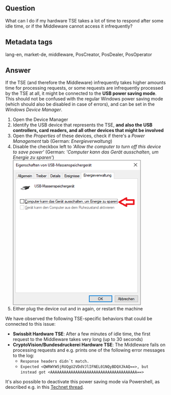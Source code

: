 ## Question
What can I do if my hardware TSE takes a lot of time to respond after some idle time, or if the Middleware cannot access it infrequently?

## Metadata tags
lang-en, market-de, middleware, PosCreator, PosDealer, PosOperator

## Answer
If the TSE (and therefore the Middleware) infrequently takes higher amounts time for processing requests, or some requests are infrequently processed by the TSE at all, it might be connected to the **USB power saving mode**. This should not be confused with the regular Windows power saving mode (which should also be disabled in case of errors), and can be set in the _Windows Device Manager_. 

1. Open the Device Manager
2. Identify the USB device that represents the TSE, **and also the USB controllers, card readers, and all other devices that might be involved**
3. Open the _Properties_ of these devices, check if there's a _Power Management_ tab (German: _Energieverwaltung_)
4. Disable the checkbox left to _'Allow the computer to turn off this device to save power'_ (German: _'Computer kann das Gerät ausschalten, um Energie zu sparen'_)
![usb-power-saving](../images/usb-power-saving.png)
5. Either plug the device out and in again, or restart the machine

We have observed the following TSE-specific behaviors that could be connected to this issue:
- **Swissbit Hardware TSE**: After a few minutes of idle time, the first request to the Middleware takes very long (up to 30 seconds)
- **CryptoVision/Bundesdruckerei Hardware TSE**: The Middleware fails on processing requests and e.g. prints one of the following error messages to the log:
   - `Response headers didn´t match.`
   - `Expected <QWRWYW5jRUQgU2VDdVJlIFNEL01NQyBDQXJkAQ==>, but instead got <AAAAAAAAAAAAAAAAAAAAAAAAAAAAAAAAAAAAAA==>`

It's also possible to deactivate this power saving mode via Powershell, as described e.g. in this [Technet thread](https://social.technet.microsoft.com/Forums/en-US/885599c0-8233-42db-bf5b-25f8a2774434/anyone-know-a-reliable-ps-to-disable-allow-this-pc-to-turn-off-to-save-power?forum=mdt).

